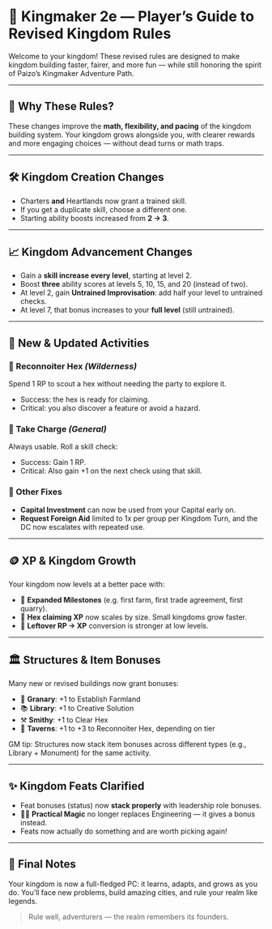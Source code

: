 # 🏰 Kingmaker 2e — Player’s Guide to Revised Kingdom Rules

Welcome to your kingdom! These revised rules are designed to make kingdom building faster, fairer, and more fun — while still honoring the spirit of Paizo’s Kingmaker Adventure Path.

---

## 🎯 Why These Rules?
These changes improve the **math, flexibility, and pacing** of the kingdom building system. Your kingdom grows alongside you, with clearer rewards and more engaging choices — without dead turns or math traps.

---

## 🛠️ Kingdom Creation Changes
- Charters **and** Heartlands now grant a trained skill.
- If you get a duplicate skill, choose a different one.
- Starting ability boosts increased from **2 → 3**.

---

## 📈 Kingdom Advancement Changes
- Gain a **skill increase every level**, starting at level 2.
- Boost **three** ability scores at levels 5, 10, 15, and 20 (instead of two).
- At level 2, gain **Untrained Improvisation**: add half your level to untrained checks.
- At level 7, that bonus increases to your **full level** (still untrained).

---

## 🧭 New & Updated Activities

### 🌿 Reconnoiter Hex *(Wilderness)*
Spend 1 RP to scout a hex without needing the party to explore it.
- Success: the hex is ready for claiming.
- Critical: you also discover a feature or avoid a hazard.

### 💼 Take Charge *(General)*
Always usable. Roll a skill check:
- Success: Gain 1 RP.
- Critical: Also gain +1 on the next check using that skill.

### 🧱 Other Fixes
- **Capital Investment** can now be used from your Capital early on.
- **Request Foreign Aid** limited to 1x per group per Kingdom Turn, and the DC now escalates with repeated use.

---

## 🪙 XP & Kingdom Growth

Your kingdom now levels at a better pace with:
- 📍 **Expanded Milestones** (e.g. first farm, first trade agreement, first quarry).
- 🧱 **Hex claiming XP** now scales by size. Small kingdoms grow faster.
- 🔄 **Leftover RP → XP** conversion is stronger at low levels.

---

## 🏛️ Structures & Item Bonuses

Many new or revised buildings now grant bonuses:
- 🧺 **Granary**: +1 to Establish Farmland
- 📚 **Library**: +1 to Creative Solution
- ⚒️ **Smithy**: +1 to Clear Hex
- 🍻 **Taverns**: +1 to +3 to Reconnoiter Hex, depending on tier

GM tip: Structures now stack item bonuses across different types (e.g., Library + Monument) for the same activity.

---

## ✨ Kingdom Feats Clarified

- Feat bonuses (status) now **stack properly** with leadership role bonuses.
- 🧙‍♂️ **Practical Magic** no longer replaces Engineering — it gives a bonus instead.
- Feats now actually do something and are worth picking again!

---

## 👑 Final Notes

Your kingdom is now a full-fledged PC: it learns, adapts, and grows as you do. You’ll face new problems, build amazing cities, and rule your realm like legends.

> Rule well, adventurers — the realm remembers its founders.
